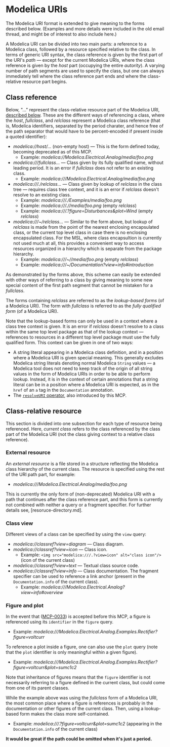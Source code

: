 # Modelica URIs

The Modelica URI format is extended to give meaning to the forms described below.  (Examples and more details were included in the old email thread, and might be of interest to also include here.)

A Modelica URI can be divided into two main parts: a reference to a Modelica class, followed by a resource specified relative to the class.  In terms of generic URI syntax, the class reference is given by the first part of the URI's _path_ — except for the current Modelica URIs, where the class reference is given by the _host_ part (occupying the entire _autority_).  A varying number of path segments are used to specify the class, but one can always immediately tell where the class reference part ends and where the class-relative resource part begins.

## Class reference
Below, "…" represent the class-relative resource part of the Modelica URI, [described below](class-relative-resource).  These are the different ways of referencing a class, where the _host_, _fullclass_, and _relclass_ represent a Modelica class reference (that is, Modelica identifiers, separated by the period charater, and hence free of the path separator that would have to be percent-encoded if present inside a quoted identifier):
- _modelica://host/…_ (non-empty host) — This is the form defined today, becoming deprecated as of this MCP.
  * Example: _modelica://Modelica.Electrical.Analog/media/foo.png_
- _modelica:///fullclass…_ — Class given by its fully qualified name, without leading period.  It is an error if _fullclass_ does not refer to an existing class.
  * Example: _modelica:///Modelica.Electrical.Analog/media/foo.png_
- _modelica:///./relclass…_ — Class given by lookup of _relclass_ in the class tree — requires class tree context, and it is an error if _relclass_ doesn't resolve to an existing class.
  * Example: _modelica:///./Examples/media/foo.png_
  * Example: _modelica:///.//media/foo.png_ (empty _relclass_)
  * Example: _modelica:///.?figure=Disturbances&plot=Wind_ (empty _relclass_)
- _modelica:///~/relclass…_ — Similar to the form above, but lookup of _relclass_ is made from the point of the nearest enclosing encapsulated class, or the current top level class in case there is no enclosing encapsulated class.  For the MSL, where class encapsultion is currently not used much at all, this provides a convenient way to access resources organized in a hierarchy which is separate from the package hierarchy.
  * Example: _modelica:///~//media/foo.png_ (empty _relclass_)
  * Example: _modelica:///~/Documentation?view=info#introduction_

As demonstrated by the forms above, this scheme can easily be extended with other ways of referring to a class by giving meaning to some new special content of the first path segment that cannot be mistaken for a _fullclass_.

The forms containing _relclass_ are referred to as the _lookup-based forms_ (of a Modelica URI).  The form with _fullclass_ is referred to as the _fully qualified form_ (of a Modelica URI).

Note that the lookup-based forms can only be used in a context where a class tree context is given.  It is an error if _relclass_ doesn't resolve to a class within the same top level package as that of the lookup context — references to resources in a different top level package must use the fully qualified form.  This context can be given in one of two ways:
- A string literal appearing in a Modelica class definition, and in a position where a Modelica URI is given special meaning.  This generally excludes Modelica string literals denoting normal Modelica `String` values — a Modelica tool does not need to keep track of the origin of all string values in the form of Modelica URIs in order to be able to perform lookup.  Instead, it is in the context of certain annotations that a string literal can be in a position where a Modelica URI is expected, as in the `href` of an `a` tag in the `Documentation` annotation.
- The [`resolveURI` operator](resolve-uri.md), also introduced by this MCP.

## Class-relative resource

This section is divided into one subsection for each type of resource being referenced.  Here, _current class_ refers to the class referenced by the class part of the Modelica URI (not the class giving context to a relative class reference).

### External resource

An _external resource_ is a file stored in a structure reflecting the Modelica class hierarchy of the current class.  The resource is specified using the rest of the URI path part, for example:
- _modelica:///Modelica.Electrical.Analog/media/foo.png_

This is currently the only form of (non-deprecated) Modelica URI with a path that continues after the class reference part, and this form is currently not combined with neither a query or a fragment specifier.  For further details see, [resoruce-directory.md].

### Class view

Different views of a class can be specified by using the `view` query:
- _modelica://classref?view=diagram_ — Class diagram.
- _modelica://classref?view=icon_ — Class icon.
  * Example: `<img src="modelica:///.?view=icon" alt="class icon"/>` (icon of the current class)
- _modelica://classref?view=text_ — Textual class source code.
- _modelica://classref?view=info_ — Class documentation.  The fragment specifier can be used to reference a link anchor (present in the `Documentation.info` of the current class).
  * Example: _modelica:///Modelica.Electrical.Analog?view=info#overview_

### Figure and plot

In the event that ([MCP-0033](https://github.com/modelica/ModelicaSpecification/pull/2482)) is accepted before this MCP, a figure is referenced using its `identifier` in the `figure` query.
  * Example: _modelica:///Modelica.Electrical.Analog.Examples.Rectifier?figure=voltcurr_

To reference a plot inside a figure, one can also use the `plot` query (note that the `plot` identifier is only meaningful within a given figure).
  * Example: _modelica:///Modelica.Electrical.Analog.Examples.Rectifier?figure=voltcurr&plot=sumc1c2_

Note that inheritance of figures means that the `figure` identifier is not necessarily referring to a figure defined in the current class, but could come from one of its parent classes.

While the example above was using the _fullclass_ form of a Modelica URI, the most common place where a figure is references is probably in the documentation or other figures of the current class.  Then, using a lookup-based form makes the class more self-contained.
  * Example: _modelica:///.?figure=voltcurr&plot=sumc1c2_ (appearing in the `Documentation.info` of the current class)

**It would be great if the path could be omitted when it's just a period.**
